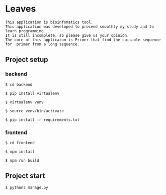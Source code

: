 # Leaves
```
This application is bioinfomatics tool.
This application was developed to proceed smoothly my study and to learn programming.
It is still incomplete, so please give us your opinion.
The core of this applicaton is Primer that find the suitable sequence for  primer from a long sequence.
```
## Project setup
### backend
```
$ cd backend
```
```
$ pip install virtualenv
```
```
$ virtualenv venv
```
```
$ source venv/bin/activate 
```
```
$ pip install -r requirements.txt
```
### frontend
```
$ cd frontend
```
```
$ npm install
```
```
$ npm run build
```
## Project start
```
$ python3 manage.py 
```
